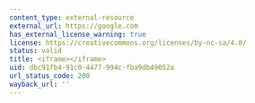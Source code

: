 ```yaml
---
content_type: external-resource
external_url: https://google.com
has_external_license_warning: true
license: https://creativecommons.org/licenses/by-nc-sa/4.0/
status: valid
title: <iframe></iframe>
uid: dbc91fb4-91c0-4477-994c-fba9db49052a
url_status_code: 200
wayback_url: ''
---
```

